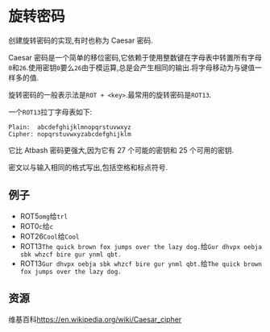 # 旋转密码

创建旋转密码的实现,有时也称为 Caesar 密码.

Caesar 密码是一个简单的移位密码,它依赖于使用整数键在字母表中转置所有字母`0`和`26`.使用密钥`0`要么`26`由于模运算,总是会产生相同的输出.将字母移动为与键值一样多的值.

旋转密码的一般表示法是`ROT + <key>`.最常用的旋转密码是`ROT13`.

一个`ROT13`拉丁字母表如下:

```text
Plain:  abcdefghijklmnopqrstuvwxyz
Cipher: nopqrstuvwxyzabcdefghijklm
```

它比 Atbash 密码更强大,因为它有 27 个可能的密钥和 25 个可用的密钥.

密文以与输入相同的格式写出,包括空格和标点符号.

## 例子

- ROT5`omg`给`trl`
- ROT0`c`给`c`
- ROT26`Cool`给`Cool`
- ROT13`The quick brown fox jumps over the lazy dog.`给`Gur dhvpx oebja sbk whzcf bire gur ynml qbt.`
- ROT13`Gur dhvpx oebja sbk whzcf bire gur ynml qbt.`给`The quick brown fox jumps over the lazy dog.`

[help-page]: https://exercism.io/tracks/rust/learning
[modules]: https://doc.rust-lang.org/book/2018-edition/ch07-00-modules.html
[cargo]: https://doc.rust-lang.org/book/2018-edition/ch14-00-more-about-cargo.html
[rust-tests]: https://doc.rust-lang.org/book/2018-edition/ch11-02-running-tests.html

## 资源

维基百科<https://en.wikipedia.org/wiki/Caesar_cipher>
